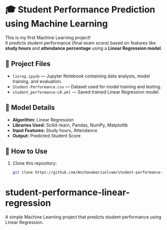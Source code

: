 # 🎓 Student Performance Prediction using Machine Learning

This is my first Machine Learning project!  
It predicts student performance (final exam score) based on features like **study hours** and **attendance percentage** using a **Linear Regression model**.

## 📂 Project Files
- `linreg.ipynb` — Jupyter Notebook containing data analysis, model training, and evaluation.
- `Student-Performance.csv` — Dataset used for model training and testing.
- `student_performance-LR.pkl` — Saved trained Linear Regression model.

## 🧠 Model Details
- **Algorithm:** Linear Regression  
- **Libraries Used:** Scikit-learn, Pandas, NumPy, Matplotlib  
- **Input Features:** Study hours, Attendance  
- **Output:** Predicted Student Score

## 🚀 How to Use
1. Clone this repository:
   ```bash
   git clone https://github.com/Anchanamariselvam/student-performance-linear-regression.git
# student-performance-linear-regression
A simple Machine Learning project that predicts student performance using Linear Regression.

